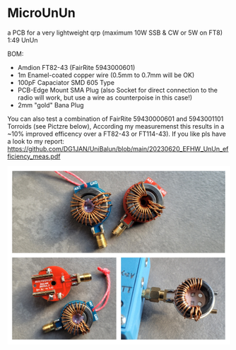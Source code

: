 # MicroUnUn
a PCB for a very lightweight qrp (maximum 10W SSB & CW or 5W on FT8) 1:49 UnUn

BOM:
- Amdion FT82-43 (FairRite 5943000601)
- 1m Enamel-coated copper wire (0.5mm to 0.7mm will be OK)
- 100pF Capaciator SMD 605 Type
- PCB-Edge Mount SMA Plug (also Socket for direct connection to the radio will work, but use a wire as counterpoise in this case!)
- 2mm "gold" Bana Plug 


You can also test a combination of FairRite 59430000601 and 5943001101 Torroids (see Pictzre below), According my measuremenst this results in a ~10% improved efficency over a FT82-43 or FT114-43). If you like pls have a look to my report:
https://github.com/DG1JAN/UniBalun/blob/main/20230620_EFHW_UnUn_efficiency_meas.pdf

![alt text](https://github.com/DG1JAN/AntennaPlayground/blob/main/microUnUn/microUnUn.jpg)
